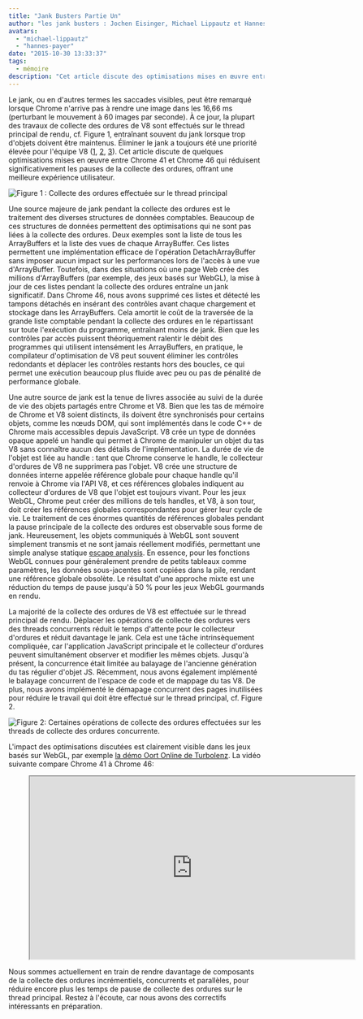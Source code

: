 ```yaml
---
title: "Jank Busters Partie Un"
author: "les jank busters : Jochen Eisinger, Michael Lippautz et Hannes Payer"
avatars: 
  - "michael-lippautz"
  - "hannes-payer"
date: "2015-10-30 13:33:37"
tags: 
  - mémoire
description: "Cet article discute des optimisations mises en œuvre entre Chrome 41 et Chrome 46 qui réduisent significativement les pauses de la collecte des ordures, améliorant ainsi l'expérience utilisateur."
---
```

Le jank, ou en d'autres termes les saccades visibles, peut être remarqué lorsque Chrome n'arrive pas à rendre une image dans les 16,66 ms (perturbant le mouvement à 60 images par seconde). À ce jour, la plupart des travaux de collecte des ordures de V8 sont effectués sur le thread principal de rendu, cf. Figure 1, entraînant souvent du jank lorsque trop d'objets doivent être maintenus. Éliminer le jank a toujours été une priorité élevée pour l'équipe V8 ([1](https://blog.chromium.org/2011/11/game-changer-for-interactive.html), [2](https://www.youtube.com/watch?v=3vPOlGRH6zk), [3](/blog/free-garbage-collection)). Cet article discute de quelques optimisations mises en œuvre entre Chrome 41 et Chrome 46 qui réduisent significativement les pauses de la collecte des ordures, offrant une meilleure expérience utilisateur.

<!--truncate-->
![Figure 1 : Collecte des ordures effectuée sur le thread principal](/_img/jank-busters/gc-main-thread.png)

Une source majeure de jank pendant la collecte des ordures est le traitement des diverses structures de données comptables. Beaucoup de ces structures de données permettent des optimisations qui ne sont pas liées à la collecte des ordures. Deux exemples sont la liste de tous les ArrayBuffers et la liste des vues de chaque ArrayBuffer. Ces listes permettent une implémentation efficace de l'opération DetachArrayBuffer sans imposer aucun impact sur les performances lors de l'accès à une vue d'ArrayBuffer. Toutefois, dans des situations où une page Web crée des millions d'ArrayBuffers (par exemple, des jeux basés sur WebGL), la mise à jour de ces listes pendant la collecte des ordures entraîne un jank significatif. Dans Chrome 46, nous avons supprimé ces listes et détecté les tampons détachés en insérant des contrôles avant chaque chargement et stockage dans les ArrayBuffers. Cela amortit le coût de la traversée de la grande liste comptable pendant la collecte des ordures en le répartissant sur toute l'exécution du programme, entraînant moins de jank. Bien que les contrôles par accès puissent théoriquement ralentir le débit des programmes qui utilisent intensément les ArrayBuffers, en pratique, le compilateur d'optimisation de V8 peut souvent éliminer les contrôles redondants et déplacer les contrôles restants hors des boucles, ce qui permet une exécution beaucoup plus fluide avec peu ou pas de pénalité de performance globale.

Une autre source de jank est la tenue de livres associée au suivi de la durée de vie des objets partagés entre Chrome et V8. Bien que les tas de mémoire de Chrome et V8 soient distincts, ils doivent être synchronisés pour certains objets, comme les nœuds DOM, qui sont implémentés dans le code C++ de Chrome mais accessibles depuis JavaScript. V8 crée un type de données opaque appelé un handle qui permet à Chrome de manipuler un objet du tas V8 sans connaître aucun des détails de l'implémentation. La durée de vie de l'objet est liée au handle : tant que Chrome conserve le handle, le collecteur d'ordures de V8 ne supprimera pas l'objet. V8 crée une structure de données interne appelée référence globale pour chaque handle qu'il renvoie à Chrome via l'API V8, et ces références globales indiquent au collecteur d'ordures de V8 que l'objet est toujours vivant. Pour les jeux WebGL, Chrome peut créer des millions de tels handles, et V8, à son tour, doit créer les références globales correspondantes pour gérer leur cycle de vie. Le traitement de ces énormes quantités de références globales pendant la pause principale de la collecte des ordures est observable sous forme de jank. Heureusement, les objets communiqués à WebGL sont souvent simplement transmis et ne sont jamais réellement modifiés, permettant une simple analyse statique [escape analysis](https://en.wikipedia.org/wiki/Escape_analysis). En essence, pour les fonctions WebGL connues pour généralement prendre de petits tableaux comme paramètres, les données sous-jacentes sont copiées dans la pile, rendant une référence globale obsolète. Le résultat d'une approche mixte est une réduction du temps de pause jusqu'à 50 % pour les jeux WebGL gourmands en rendu.

La majorité de la collecte des ordures de V8 est effectuée sur le thread principal de rendu. Déplacer les opérations de collecte des ordures vers des threads concurrents réduit le temps d'attente pour le collecteur d'ordures et réduit davantage le jank. Cela est une tâche intrinsèquement compliquée, car l'application JavaScript principale et le collecteur d'ordures peuvent simultanément observer et modifier les mêmes objets. Jusqu'à présent, la concurrence était limitée au balayage de l'ancienne génération du tas régulier d'objet JS. Récemment, nous avons également implémenté le balayage concurrent de l'espace de code et de mappage du tas V8. De plus, nous avons implémenté le démapage concurrent des pages inutilisées pour réduire le travail qui doit être effectué sur le thread principal, cf. Figure 2.

![Figure 2: Certaines opérations de collecte des ordures effectuées sur les threads de collecte des ordures concurrente.](/_img/jank-busters/gc-concurrent-threads.png)

L'impact des optimisations discutées est clairement visible dans les jeux basés sur WebGL, par exemple [la démo Oort Online de Turbolenz](http://oortonline.gl/). La vidéo suivante compare Chrome 41 à Chrome 46:

<figure>
  <div class="video video-16:9">
    <iframe src="https://www.youtube.com/embed/PgrCJpbTs9I" width="640" height="360" loading="lazy"></iframe>
  </div>
</figure>

Nous sommes actuellement en train de rendre davantage de composants de la collecte des ordures incrémentiels, concurrents et parallèles, pour réduire encore plus les temps de pause de collecte des ordures sur le thread principal. Restez à l'écoute, car nous avons des correctifs intéressants en préparation.
